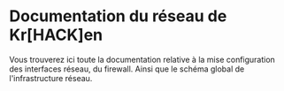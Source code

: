# Documentation du réseau de Kr[HACK]en
Vous trouverez ici toute la documentation relative à la mise configuration des interfaces réseau, du firewall. Ainsi que le schéma global de l'infrastructure réseau.